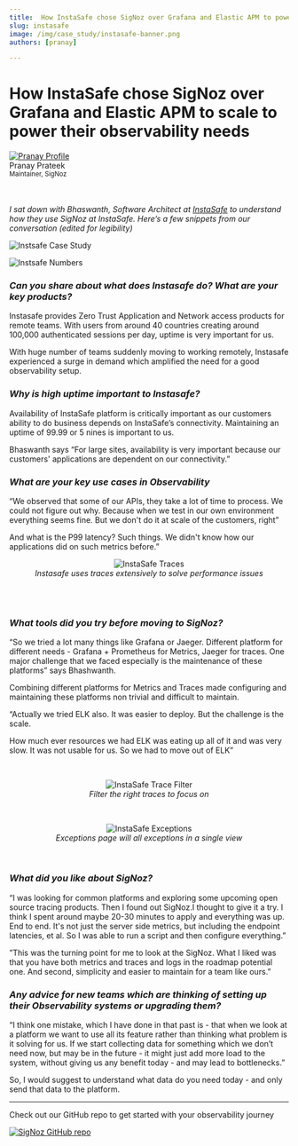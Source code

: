 ```yaml
---
title:  How InstaSafe chose SigNoz over Grafana and Elastic APM to power their observability needs
slug: instasafe
image: /img/case_study/instasafe-banner.png
authors: [pranay]

---
```


# How InstaSafe chose SigNoz over Grafana and Elastic APM to scale to power their observability needs

<head>
  <link rel="canonical" href="https://signoz.io/case-study/instasafe/"/>
  <meta property="og:image" content="https://signoz.io/img/case_study/instasafe-banner.png"/>
  <meta name ="twitter:image" content="https://signoz.io/img/case_study/instasafe-banner.png"/>

</head>

<div class="avatar">
  <a
    class="avatar__photo-link avatar__photo avatar__photo--lg"
    href="https://twitter.com/pranay01">
    <img
      alt="Pranay Profile"
      src="/img/authors/pranay_profile_pic.webp" />
  </a>
  <div class="avatar__intro">
    <div class="avatar__name">Pranay Prateek</div>
    <small class="avatar__subtitle">
      Maintainer, SigNoz
    </small>
  </div>
</div>

<br />
<br />


*I sat down with Bhaswanth, Software Architect at <a href = "https://instasafe.com" rel="noopener noreferrer nofollow" target="_blank" >InstaSafe</a> to understand how they use SigNoz at InstaSafe. Here’s a few snippets from our conversation (edited for legibility)*

![Instsafe Case Study](/img/case_study/instasafe-banner.png)


![Instsafe Numbers](/img/case_study/instasafe-numbers.svg)


### *Can you share about what does Instasafe do? What are your key products?*

Instasafe provides Zero Trust Application and Network access products for remote teams. With users from around 40 countries creating around 100,000 authenticated sessions per day, uptime is very important for us.

With huge number of teams suddenly moving to working remotely, Instasafe experienced a surge in demand which amplified the need for a good observability setup.



### *Why is high uptime important to Instasafe?*

Availability of InstaSafe platform is critically important as our customers ability to do business depends on InstaSafe’s connectivity. Maintaining an uptime of 99.99 or 5 nines is important to us.

Bhaswanth says “For large sites, availability is very important because our customers' applications are dependent on our connectivity.”



### *What are your key use cases in Observability*

“We observed that some of our APIs, they take a lot of time to process. We could not figure out why. Because when we test in our own environment everything seems fine. But we don't do it at scale of the customers, right”

And what is the P99 latency? Such things. We didn't know how our applications did on such metrics before.”
<br />

<figure data-zoomable align='center'>
    <img src="/img/case_study/instasafe-sc-traces.png" alt="InstaSafe Traces"/>
    <figcaption><i> Instasafe uses traces extensively to solve performance issues</i></figcaption>
</figure>

<br /><br />

### *What tools did you try before moving to SigNoz?*

“So we tried a lot many things like Grafana or Jaeger. Different platform for different needs - Grafana + Prometheus for Metrics, Jaeger for traces. One major challenge that we faced especially is the maintenance of these platforms” says Bhashwanth. 

Combining different platforms for Metrics and Traces made configuring and maintaining these platforms non trivial and difficult to maintain.

“Actually we tried ELK also. It was easier to deploy. But the challenge is the scale.

How much ever resources we had ELK was eating up all of it and was very slow. It was not usable for us. So we had to move out of ELK”

<br />

<figure data-zoomable align='center'>
    <img src="/img/case_study/instasafe-trace-filter.png" alt="InstaSafe Trace Filter"/>
    <figcaption><i> Filter the right traces to focus on</i></figcaption>
</figure>

<br />


<figure data-zoomable align='center'>
    <img src="/img/case_study/instasafe-sc-exceptions.png" alt="InstaSafe Exceptions"/>
    <figcaption><i> Exceptions page will all exceptions in a single view</i></figcaption>
</figure>

<br />

### *What did you like about SigNoz?*

 “I was looking for common platforms and exploring some upcoming open source tracing products. Then I found out SigNoz.I thought to give it a try. I think I spent around maybe 20-30 minutes to apply and everything was up. End to end. It's not just the server side metrics, but including the endpoint latencies, et al. 
So I was able to run a script and then configure everything.”

”This was the turning point for me to look at the SigNoz. What I liked was that you have both metrics and traces and logs in the roadmap potential one. And second, simplicity and easier to maintain for a team like ours.”

### *Any advice for new teams which are thinking of setting up their Observability systems or upgrading them?*

“I think one mistake, which I have done in that past is - that when we look at a platform we want to use all its feature rather than thinking what problem is it solving for us. If we start collecting data for something which we don’t need now, but may be in the future - it might just add more load to the system, without giving us any benefit today - and may lead to bottlenecks.” 

So, I would suggest to understand what data do you need today - and only send that data to the platform.

----

Check out our GitHub repo to get started with your observability journey

[![SigNoz GitHub repo](/img/blog/common/signoz_github.webp)](https://github.com/SigNoz/signoz)

